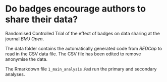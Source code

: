 # Do badges encourage authors to share their data?

Randomised Controlled Trial of the effect of badges on data sharing at the journal *BMJ Open*.

The data folder contains the automatically generated code from _REDCap_ to read in the CSV data file. The CSV file has been edited to remove anonymise the data.

The Rmarkdown file `1_main_analysis.Rmd` run the primary and secondary analyses.
